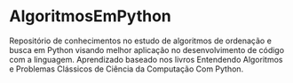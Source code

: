 # AlgoritmosEmPython
Repositório de conhecimentos no estudo de algoritmos de ordenação e busca em Python visando melhor aplicação no desenvolvimento de código com a linguagem. Aprendizado baseado nos livros Entendendo Algoritmos e Problemas Clássicos de Ciência da Computação Com Python. 
